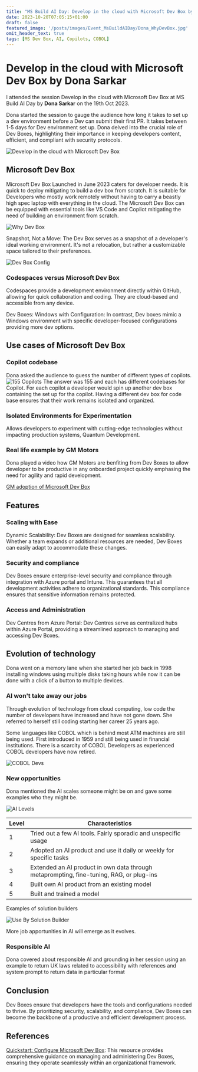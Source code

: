 ```yaml
---
title: "MS Build AI Day: Develop in the cloud with Microsoft Dev Box by Dona Sarkar"
date: 2023-10-20T07:05:15+01:00
draft: false
featured_image: '/posts/images/Event_MsBuildAIDay/Dona_WhyDevBox.jpg'
omit_header_text: true
tags: [MS Dev Box, AI, Copilots, COBOL]
---
```


# Develop in the cloud with Microsoft Dev Box by Dona Sarkar

I attended the session Develop in the cloud with Microsoft Dev Box at MS Build AI Day by **Dona Sarkar** on the 19th Oct 2023.

Dona started the session to gauge the audience how long it takes to set up a dev environment before a Dev can submit their first PR. It takes between 1-5 days for Dev environment set up. Dona delved into the crucial role of Dev Boxes, highlighting their importance in keeping developers content, efficient, and compliant with security protocols.

![Develop in the cloud with Microsoft Dev Box](../images/Event_MsBuildAIDay/Dona_OpeningSlide.jpg)

## Microsoft Dev Box

 Microsoft Dev Box Launched in June 2023 caters for developer needs. It is quick to deploy mitigating to build a dev box from scratch. It is suitable for Developers who mostly work remotely without having to carry a beastly high spec laptop with everything in the cloud. The Microsoft Dev Box can be equipped with essential tools like VS Code and Copilot mitigating the need of building an environment from scratch. 


![Why Dev Box](../images/Event_MsBuildAIDay/Dona_WhyDevBox.jpg)

Snapshot, Not a Move: The Dev Box serves as a snapshot of a developer's ideal working environment. It's not a relocation, but rather a customizable space tailored to their preferences.

![Dev Box Config](../images/Event_MsBuildAIDay/Dona_DevBoxCOnfig.jpg)

### Codespaces versus Microsoft Dev Box

Codespaces provide a development environment directly within GitHub, allowing for quick collaboration and coding. They are cloud-based and accessible from any device.

Dev Boxes: Windows with Configuration: In contrast, Dev boxes mimic a Windows environment with specific developer-focused configurations providing more dev options.

## Use cases of Microsoft Dev Box

### Copilot codebase

Dona asked the audience to guess the number of different types of copilots.  
![155 Copilots](../images/Event_MsBuildAIDay/Dona_155DifferentCopilots.jpg)
The answer was 155 and each has different codebases for Copilot. For each copilot a developer would spin up another dev box containing the set up for tha copilot. Having a different dev box for code base ensures that their work remains isolated and organized.

### Isolated Environments for Experimentation

Allows developers to experiment with cutting-edge technologies without impacting production systems, Quantum Development.

### Real life example by GM Motors

Dona played a video how GM Motors are benfiting from Dev Boxes to allow developer to be productive in any onboarded project quickly emphasing the need for agility and rapid development.

[GM adoption of Microsoft Dev Box](https://www.youtube.com/watch?v=1ejgI7ZXbWs)

## Features

### Scaling with Ease

Dynamic Scalability: Dev Boxes are designed for seamless scalability. Whether a team expands or additional resources are needed, Dev Boxes can easily adapt to accommodate these changes.

### Security and compliance

Dev Boxes ensure enterprise-level security and compliance through integration with Azure portal and Intune. This guarantees that all development activities adhere to organizational standards. This compliance ensures that sensitive information remains protected. 

### Access and Administration

Dev Centres from Azure Portal: Dev Centres serve as centralized hubs within Azure Portal, providing a streamlined approach to managing and accessing Dev Boxes.

## Evolution of technology

Dona went on a memory lane when she started her job back in 1998 installing windows using multiple disks taking hours while now it can be done with a click of a button to multiple devices.

### AI won't take away our jobs

Through evolution of technology from cloud computing, low code the number of developers have increased and have not gone down. She referred to herself still coding starting her career 25 years ago.

Some languages like COBOL which is behind most ATM machines are still being used. First introduced in 1959 and still being used in financial institutions. There is a scarcity of COBOL Developers as experienced COBOL developers have now retired.

![COBOL Devs](../images/Event_MsBuildAIDay/COBOL_DevScarce.jpg)

### New opportunities

Dona mentioned the AI scales someone might be on and gave some examples who they might be.  

![AI Levels](../images/Event_MsBuildAIDay/Dona_AI_Level.jpg)

| Level | Characteristics                                             |
|-------|-------------------------------------------------------------|
| 1     | Tried out a few AI tools. Fairly sporadic and unspecific usage |
| 2     | Adopted an AI product and use it daily or weekly for specific tasks |
| 3     | Extended an AI product in own data through metaprompting, fine-tuning, RAG, or plug-ins |
| 4     | Built own AI product from an existing model |
| 5     | Built and trained a model |

Examples of solution builders

![Use By Solution Builder](../images/Event_MsBuildAIDay/Dona_UseBySolutionBuilder.jpg)

More job apportunities in AI will emerge as it evolves.

### Responsible AI

Dona covered about responsible AI and grounding in her session using an example to return UK laws related to accessibility with references and system prompt to return data in particular format

## Conclusion

Dev Boxes ensure that developers have the tools and configurations needed to thrive. By prioritizing security, scalability, and compliance, Dev Boxes can become the backbone of a productive and efficient development process.

## References

[Quickstart: Configure Microsoft Dev Box](https://aka.ms/DevBoxAdmin): This resource provides comprehensive guidance on managing and administering Dev Boxes, ensuring they operate seamlessly within an organizational framework.
